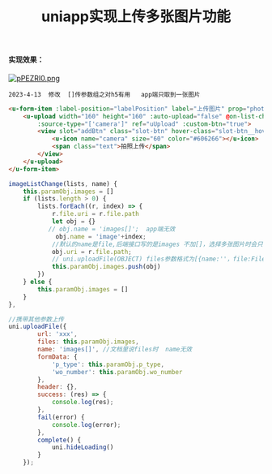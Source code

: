 ﻿---
title: uniapp实现上传多张图片功能
categories: uniapp
cover: https://s1.ax1x.com/2023/08/04/pPFRbYn.jpg
---


#### 实现效果：

[![pPEZRI0.png](https://s1.ax1x.com/2023/08/07/pPEZRI0.png)](https://imgse.com/i/pPEZRI0)


`2023-4-13  修改  []传参数组之对h5有用   app端只取到一张图片`
```html
<u-form-item :label-position="labelPosition" label="上传图片" prop="photo" label-width="150">
    <u-upload width="160" height="160" :auto-upload="false" @on-list-change="imageListChange"
		:source-type="['camera']" ref="uUpload" :custom-btn="true">
        <view slot="addBtn" class="slot-btn" hover-class="slot-btn__hover" hover-stay-time="150">
            <u-icon name="camera" size="60" color="#606266"></u-icon>
            <span class="text">拍照上传</span>
        </view>
    </u-upload>
</u-form-item>
```


```js
imageListChange(lists, name) {
    this.paramObj.images = []
    if (lists.length > 0) {
        lists.forEach((r, index) => {
            r.file.uri = r.file.path
            let obj = {}
           // obj.name = 'images[]';  app端无效
          	 obj.name = 'image'+index;
            //默认的name是file,后端接口写的是images 不加[]，选择多张图片时会只传一张  
            obj.uri = r.file.path; 
            // uni.uploadFile(OBJECT) files参数格式为[{name:''，file:File,uri :'必需项'}]
            this.paramObj.images.push(obj)
        })
    } else {
        this.paramObj.images = []
    }
},
```

```js
//携带其他参数上传
uni.uploadFile({
        url: 'xxx',
        files: this.paramObj.images,
        name: 'images[]', //文档里说files时  name无效
        formData: {
            'p_type': this.paramObj.p_type,
            'wo_number': this.paramObj.wo_number
        },
        header: {},
        success: (res) => {
            console.log(res);
        },
        fail(error) {
            console.log(error);
        },
        complete() {
            uni.hideLoading()
        }
    });
```

